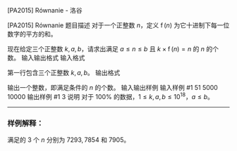 



[PA2015] Równanie - 洛谷














[PA2015] Równanie
题目描述
对于一个正整数 $n$，定义 $\operatorname{f}(n)$ 为它十进制下每一位数字的平方的和。

现在给定三个正整数 $k,a,b$，请求出满足 $a\le n\le b$ 且 $k\times \operatorname{f}(n)=n$ 的 $n$ 的个数。
输入输出格式
输入格式

第一行包含三个正整数 $k,a,b$。
输出格式

输出一个整数，即满足条件的 $n$ 的个数。
输入输出样例
输入样例 #1
51 5000 10000
输出样例 #1
3
说明
对于 $100\%$ 的数据，$1\le k,a,b\le 10^{18}$，$a\le b$。

---

### 样例解释：

满足的 $3$ 个 $n$ 分别为 $7293,7854$ 和 $7905$。






